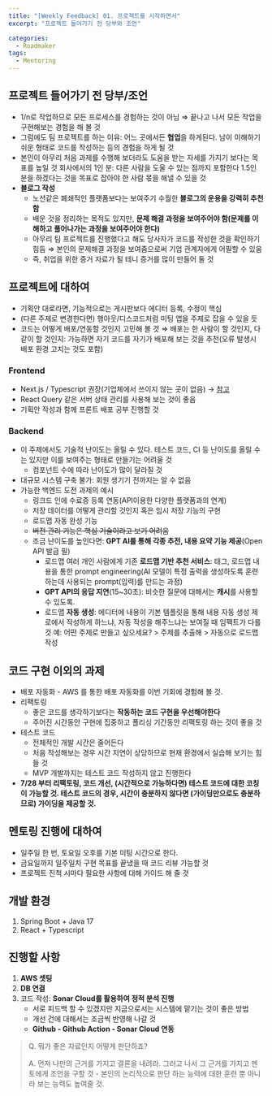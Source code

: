 ```yaml
---
title: "[Weekly Feedback] 01. 프로젝트를 시작하면서"
excerpt: "프로젝트 들어가기 전 당부와 조언"

categories:
  - Roadmaker
tags:
  - Mentoring
---
```

## 프로젝트 들어가기 전 당부/조언
- 1/n로 작업하므로 모든 프로세스를 경험하는 것이 아님
    ⇒ 끝나고 나서 모든 작업을 구현해보는 경험을 해 볼 것
- 그럼에도 팀 프로젝트를 하는 이유: 어느 곳에서든 **협업**을 하게된다. 
    남이 이해하기 쉬운 형태로 코드를 작성하는 등의 경험을 하게 될 것
- 본인이 아무리 처음 과제를 수행해 보더라도 도움을 받는 자세를 가지기 보다는 목표를 높일 것
    회사에서의 1인 분: 다른 사람을 도울 수 있는 점까지 포함한다
    1.5인 분을 하겠다는 것을 목표로 잡아야 한 사람 몫을 해낼 수 있을 것
- **블로그 작성**
    - 노션같은 폐쇄적인 플랫폼보다는 보여주기 수월한 **블로그의 운용을 강력히 추천함**
    - 배운 것을 정리하는 목적도 있지만, **문제 해결 과정을 보여주어야 함(문제를 이해하고 풀어나가는 과정을 보여주어야 한다)**
    - 아무리 팀 프로젝트를 진행했다고 해도 당사자가 코드를 작성한 것을 확인하기 힘듬 ⇒ 본인의 문제해결 과정을 보여줌으로써 기업 관계자에게 어필할 수 있음
    - 즉, 취업을 위한 증거 자료가 될 테니 증거를 많이 만들어 둘 것

## 프로젝트에 대하여
- 기획안 대로라면, 기능적으로는 게시판보다 에디터 등록, 수정이 핵심
- (다른 주제로 변경한다면) 행아웃/디스코드처럼 미팅 앱을 주제로 잡을 수 있을 듯
- 코드는 어떻게 배포/연동할 것인지 고민해 볼 것
    ⇒ 배포는 한 사람이 할 것인지, 다 같이 할 것인지: 가능하면 자기 코드를 자기가 배포해 보는 것을 추천(오류 발생시 배포 환경 고치는 것도 포함)

### Frontend
- Next.js / Typescript 권장(기업체에서 쓰이지 않는 곳이 없음) → [참고](https://json.media/blog/proper_understading_of_nextjs)
- React Query 같은 서버 상태 관리를 사용해 보는 것이 좋음
- 기획안 작성과 함께 프론트 배포 공부 진행할 것

### Backend
- 이 주제에서도 기술적 난이도는 올릴 수 있다. 테스트 코드, CI 등 난이도를 올릴 수는 있지만 이를 보여주는 형태로 만들기는 어려울 것
    - 컴포넌트 수에 따라 난이도가 많이 달라질 것
- 대규모 시스템 구축 불가: 회원 생기기 전까지는 알 수 없음
- 가능한 백엔드 도전 과제의 예시
    - 링크드 인에 수료증 등록 연동(API이용한 다양한 플랫폼과의 연계)
    - 저장 데이터를 어떻게 관리할 것인지 혹은 임시 저장 기능의 구현
    - 로드맵 자동 완성 기능
    - ~~버전 관리 기능은 핵심 기술이라고 보기 어려움~~
    - 조금 난이도를 높인다면: **GPT AI를 통해 각종 추전, 내용 요약 기능 제공**(Open API 발급 필)
        - 로드맵 여러 개인 사람에게 기존 **로드맵 기반 추천 서비스**: 태그, 로드맵 내용을 통한 prompt engineering(AI 모델이 특정 출력을 생성하도록 훈련하는데 사용되는 prompt(입력)를 만드는 과정)
        - **GPT API의 응답 지연**(15~30초): 비슷한 질문에 대해서는 **캐시**를 사용할 수 있도록.
        - 로드맵 **자동 생성**: 에디터에 내용이 기본 템플릿을 통해 내용 자동 생성
            제로에서 작성하게 하느냐, 자동 작성을 해주느냐는 보여질 때 임팩트가 다를 것
            예: 어떤 주제로 만들고 싶으세요? > 주제를 추출해 > 자동으로 로드맵 작성
            

## 코드 구현 이외의 과제
- 배포 자동화 - AWS 를 통한 배포 자동화를 이번 기회에 경험해 볼 것.
- 리팩토링
    - 좋은 코드를 생각하기보다는 **작동하는 코드 구현을 우선해야한다**
    - 주어진 시간동안 구현에 집중하고 폴리싱 기간동안 리팩토링 하는 것이 좋을 것
- 테스트 코드
    - 전체적인 개발 시간은 줄어든다
    - 처음 작성해보는 경우 시간 지연이 상당하므로 현재 환경에서 실습해 보기는 힘들 것
    - MVP 개발까지는 테스트 코드 작성하지 않고 진행한다
- **7/28 부터 리팩토링, 코드 개선, (시간적으로 가능하다면) 테스트 코드에 대한 코칭이 가능할 것. 테스트 코드의 경우, 시간이 충분하지 않다면 (가이딩만으로도 충분하므로) 가이딩을 제공할 것.**

## 멘토링 진행에 대하여
- 일주일 한 번, 토요일 오후를 기본 미팅 시간으로 한다.
- 금요일까지 일주일치 구현 목표를 끝냈을 때 코드 리뷰 가능할 것
- 프로젝트 진척 시마다 필요한 사항에 대해 가이드 해 줄 것

## 개발 환경
1. Spring Boot + Java 17
2. React + Typescript

## 진행할 사항
1. **AWS 셋팅**
2. **DB 연결**
3. 코드 작성: **Sonar Cloud를 활용하여 정적 분석 진행**
    - 서로 피드백 할 수 있겠지만 지금으로서는 시스템에 맡기는 것이 좋은 방법
    - 개선 건에 대해서는 조금씩 반영해 나갈 것
    - **Github - Github Action - Sonar Cloud 연동**

> Q. 뭐가 좋은 자료인지 어떻게 판단하죠?
> 
> A. 먼저 나만의 근거를 가지고 결론을 내려라. 그러고 나서 그 근거를 가지고 멘토에게 조언을 구할 것 - 본인의 논리적으로 판단 하는 능력에 대한 훈련 뿐 아니라 보는 능력도 높여줄 것.
